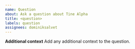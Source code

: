 ```yaml
---
name: Question
about: Ask a question about Tine Alpha
title: <question>
labels: question
assignees: dominiksalvet
---
```


**Additional context**
Add any additional context to the question.
